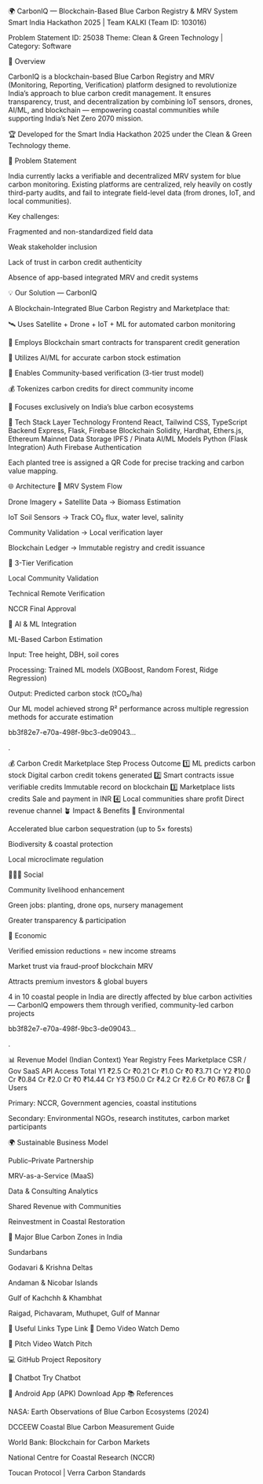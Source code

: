 🌍 CarbonIQ — Blockchain-Based Blue Carbon Registry & MRV System
Smart India Hackathon 2025 | Team KALKI (Team ID: 103016)

Problem Statement ID: 25038
Theme: Clean & Green Technology | Category: Software

🚀 Overview

CarbonIQ is a blockchain-based Blue Carbon Registry and MRV (Monitoring, Reporting, Verification) platform designed to revolutionize India’s approach to blue carbon credit management.
It ensures transparency, trust, and decentralization by combining IoT sensors, drones, AI/ML, and blockchain — empowering coastal communities while supporting India’s Net Zero 2070 mission.

🏆 Developed for the Smart India Hackathon 2025 under the Clean & Green Technology theme.

🎯 Problem Statement

India currently lacks a verifiable and decentralized MRV system for blue carbon monitoring.
Existing platforms are centralized, rely heavily on costly third-party audits, and fail to integrate field-level data (from drones, IoT, and local communities).

Key challenges:

Fragmented and non-standardized field data

Weak stakeholder inclusion

Lack of trust in carbon credit authenticity

Absence of app-based integrated MRV and credit systems

💡 Our Solution — CarbonIQ

A Blockchain-Integrated Blue Carbon Registry and Marketplace that:

🛰️ Uses Satellite + Drone + IoT + ML for automated carbon monitoring

🔗 Employs Blockchain smart contracts for transparent credit generation

🧠 Utilizes AI/ML for accurate carbon stock estimation

👥 Enables Community-based verification (3-tier trust model)

💰 Tokenizes carbon credits for direct community income

🌊 Focuses exclusively on India’s blue carbon ecosystems

🧱 Tech Stack
Layer	Technology
Frontend	React, Tailwind CSS, TypeScript
Backend	Express, Flask, Firebase
Blockchain	Solidity, Hardhat, Ethers.js, Ethereum Mainnet
Data Storage	IPFS / Pinata
AI/ML Models	Python (Flask Integration)
Auth	Firebase Authentication

Each planted tree is assigned a QR Code for precise tracking and carbon value mapping.

🌐 Architecture
🧩 MRV System Flow

Drone Imagery + Satellite Data → Biomass Estimation

IoT Soil Sensors → Track CO₂ flux, water level, salinity

Community Validation → Local verification layer

Blockchain Ledger → Immutable registry and credit issuance

🔄 3-Tier Verification

Local Community Validation

Technical Remote Verification

NCCR Final Approval

🤖 AI & ML Integration

ML-Based Carbon Estimation

Input: Tree height, DBH, soil cores

Processing: Trained ML models (XGBoost, Random Forest, Ridge Regression)

Output: Predicted carbon stock (tCO₂/ha)

Our ML model achieved strong R² performance across multiple regression methods for accurate estimation 

bb3f82e7-e70a-498f-9bc3-de09043…

.

💰 Carbon Credit Marketplace
Step	Process	Outcome
1️⃣	ML predicts carbon stock	Digital carbon credit tokens generated
2️⃣	Smart contracts issue verifiable credits	Immutable record on blockchain
3️⃣	Marketplace lists credits	Sale and payment in INR
4️⃣	Local communities share profit	Direct revenue channel
🪴 Impact & Benefits
🌱 Environmental

Accelerated blue carbon sequestration (up to 5× forests)

Biodiversity & coastal protection

Local microclimate regulation

👩‍👩‍👧 Social

Community livelihood enhancement

Green jobs: planting, drone ops, nursery management

Greater transparency & participation

💸 Economic

Verified emission reductions = new income streams

Market trust via fraud-proof blockchain MRV

Attracts premium investors & global buyers

4 in 10 coastal people in India are directly affected by blue carbon activities — CarbonIQ empowers them through verified, community-led carbon projects 

bb3f82e7-e70a-498f-9bc3-de09043…

.

📊 Revenue Model (Indian Context)
Year	Registry Fees	Marketplace	CSR / Gov SaaS	API Access	Total
Y1	₹2.5 Cr	₹0.21 Cr	₹1.0 Cr	₹0	₹3.71 Cr
Y2	₹10.0 Cr	₹0.84 Cr	₹2.0 Cr	₹0	₹14.44 Cr
Y3	₹50.0 Cr	₹4.2 Cr	₹2.6 Cr	₹0	₹67.8 Cr
🧩 Users

Primary: NCCR, Government agencies, coastal institutions

Secondary: Environmental NGOs, research institutes, carbon market participants

🌍 Sustainable Business Model

Public–Private Partnership

MRV-as-a-Service (MaaS)

Data & Consulting Analytics

Shared Revenue with Communities

Reinvestment in Coastal Restoration

🧭 Major Blue Carbon Zones in India

Sundarbans

Godavari & Krishna Deltas

Andaman & Nicobar Islands

Gulf of Kachchh & Khambhat

Raigad, Pichavaram, Muthupet, Gulf of Mannar

🔗 Useful Links
Type	Link
🎥 Demo Video	Watch Demo

💬 Pitch Video	Watch Pitch

💻 GitHub	Project Repository

🤖 Chatbot	Try Chatbot

📱 Android App (APK)	Download App
📚 References

NASA: Earth Observations of Blue Carbon Ecosystems (2024)

DCCEEW Coastal Blue Carbon Measurement Guide

World Bank: Blockchain for Carbon Markets

National Centre for Coastal Research (NCCR)

Toucan Protocol
 | Verra Carbon Standards
